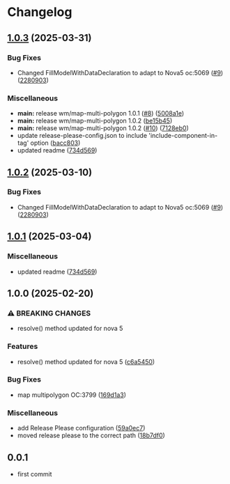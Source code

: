# Changelog

## [1.0.3](https://github.com/webmappsrl/map-multi-polygon/compare/v1.0.2...v1.0.3) (2025-03-31)


### Bug Fixes

* Changed FillModelWithDataDeclaration to adapt to Nova5 oc:5069 ([#9](https://github.com/webmappsrl/map-multi-polygon/issues/9)) ([2280903](https://github.com/webmappsrl/map-multi-polygon/commit/2280903043d160d7ecb174cd02ca235ac8687a13))


### Miscellaneous

* **main:** release wm/map-multi-polygon 1.0.1 ([#8](https://github.com/webmappsrl/map-multi-polygon/issues/8)) ([5008a1e](https://github.com/webmappsrl/map-multi-polygon/commit/5008a1eba29193c2844b1dd9c2477626ed7583fe))
* **main:** release wm/map-multi-polygon 1.0.2 ([be15b45](https://github.com/webmappsrl/map-multi-polygon/commit/be15b456687e5fa9add119a9da3d4ef89058a125))
* **main:** release wm/map-multi-polygon 1.0.2 ([#10](https://github.com/webmappsrl/map-multi-polygon/issues/10)) ([7128eb0](https://github.com/webmappsrl/map-multi-polygon/commit/7128eb00092929cb1569fd6e469b27d37f901e3f))
* update release-please-config.json to include 'include-component-in-tag' option ([bacc803](https://github.com/webmappsrl/map-multi-polygon/commit/bacc803c763439437175d7b4640578da0ebe44ae))
* updated readme ([734d569](https://github.com/webmappsrl/map-multi-polygon/commit/734d569de8323f7de42575a0eb8e32b66586b771))

## [1.0.2](https://github.com/webmappsrl/map-multi-polygon/compare/wm/map-multi-polygon-v1.0.1...wm/map-multi-polygon-v1.0.2) (2025-03-10)


### Bug Fixes

* Changed FillModelWithDataDeclaration to adapt to Nova5 oc:5069 ([#9](https://github.com/webmappsrl/map-multi-polygon/issues/9)) ([2280903](https://github.com/webmappsrl/map-multi-polygon/commit/2280903043d160d7ecb174cd02ca235ac8687a13))

## [1.0.1](https://github.com/webmappsrl/map-multi-polygon/compare/wm/map-multi-polygon-v1.0.0...wm/map-multi-polygon-v1.0.1) (2025-03-04)


### Miscellaneous

* updated readme ([734d569](https://github.com/webmappsrl/map-multi-polygon/commit/734d569de8323f7de42575a0eb8e32b66586b771))

## 1.0.0 (2025-02-20)


### ⚠ BREAKING CHANGES

* resolve() method updated for nova 5

### Features

* resolve() method updated for nova 5 ([c6a5450](https://github.com/webmappsrl/map-multi-polygon/commit/c6a545044d5eae7b3d784d48a2349b51e54f6266))


### Bug Fixes

* map multipolygon OC:3799 ([169d1a3](https://github.com/webmappsrl/map-multi-polygon/commit/169d1a338f3194837402d19275d08c3182f731e8))


### Miscellaneous

* add Release Please configuration ([59a0ec7](https://github.com/webmappsrl/map-multi-polygon/commit/59a0ec74c65fbd56fba7044ee3935fb7dd6a3105))
* moved release please to the correct path ([18b7df0](https://github.com/webmappsrl/map-multi-polygon/commit/18b7df056cfc74f76f07acf1733fe67cda62a254))

## 0.0.1
- first commit
